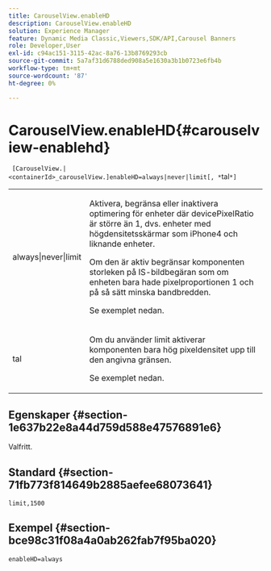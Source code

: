 ```yaml
---
title: CarouselView.enableHD
description: CarouselView.enableHD
solution: Experience Manager
feature: Dynamic Media Classic,Viewers,SDK/API,Carousel Banners
role: Developer,User
exl-id: c94ac151-3115-42ac-8a76-13b8769293cb
source-git-commit: 5a7af31d6788ded908a5e1630a3b1b0723e6fb4b
workflow-type: tm+mt
source-wordcount: '87'
ht-degree: 0%

---
```


# CarouselView.enableHD{#carouselview-enablehd}

` [CarouselView.|<containerId>_carouselView.]enableHD=always|never|limit[, *`tal`*]`

<table id="table_0BEA0B5FFDF64E5594B534B2A87A6D88"> 
 <tbody> 
  <tr> 
   <td colname="col1"> <p> <span class="codeph"> always|never|limit</span> </p> </td> 
   <td colname="col2"> <p> Aktivera, begränsa eller inaktivera optimering för enheter där <span class="codeph"> devicePixelRatio</span> är större än <span class="codeph"> 1</span>, dvs. enheter med högdensitetsskärmar som iPhone4 och liknande enheter. </p> <p>Om den är aktiv begränsar komponenten storleken på IS-bildbegäran som om enheten bara hade pixelproportionen <span class="codeph"> 1</span> och på så sätt minska bandbredden. </p> <p>Se exemplet nedan. </p> </td> 
  </tr> 
  <tr> 
   <td colname="col1"> <p> <span class="codeph"><span class="varname"> tal</span></span> </p> </td> 
   <td colname="col2"> <p> Om du använder <span class="codeph"> limit</span> aktiverar komponenten bara hög pixeldensitet upp till den angivna gränsen. </p> <p>Se exemplet nedan. </p> </td> 
  </tr> 
 </tbody> 
</table>

## Egenskaper {#section-1e637b22e8a44d759d588e47576891e6}

Valfritt.

## Standard {#section-71fb773f814649b2885aefee68073641}

`limit,1500`

## Exempel {#section-bce98c31f08a4a0ab262fab7f95ba020}

`enableHD=always`
